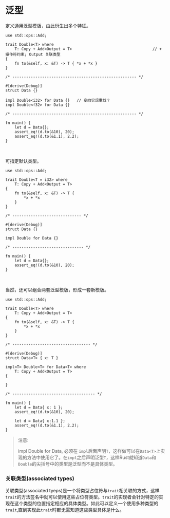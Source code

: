 # 泛型

定义通用泛型模版，由此衍生出多个特征。

```
use std::ops::Add;

trait Double<T> where 
	T: Copy + Add<Output = T>                                   // + 操作符约束; Output 关联类型
{
    fn to(&self, x: &T) -> T { *x + *x }
}

/* ------------------------------------------------------ */

#[derive(Debug)]
struct Data {}

impl Double<i32> for Data {}   // 变向实现重载？
impl Double<f32> for Data {}

/* ------------------------------------------------------ */

fn main() {
    let d = Data{};
    assert_eq!(d.to(&10), 20);
    assert_eq!(d.to(&1.1), 2.2);
}
```

&nbsp;

可指定默认类型。

```
use std::ops::Add;

trait Double<T = i32> where
    T: Copy + Add<Output = T>
{
    fn to(&self, x: &T) -> T {
        *x + *x
    }
}

/* ------------------------------ */

#[derive(Debug)]
struct Data {}

impl Double for Data {}

/* ------------------------------- */

fn main() {
    let d = Data{};
    assert_eq!(d.to(&10), 20);
}
```

&nbsp;

当然，还可以组合两套泛型模版，形成一套新模版。

```
use std::ops::Add;

trait Double<T> where
    T: Copy + Add<Output = T>
{
    fn to(&self, x: &T) -> T {
        *x + *x
    }
}

/* ---------------------------------- */

#[derive(Debug)]
struct Data<T> { x: T }

impl<T> Double<T> for Data<T> where
    T: Copy + Add<Output = T>
{

}

/* ------------------------------------ */

fn main() {
    let d = Data{ x: 1 };
    assert_eq!(d.to(&10), 20);

    let d = Data{ x:1.1 };
    assert_eq!(d.to(&1.1), 2.2);
}
```

> 注意:
>
> impl<T> Double<T> for Data<T>, 必须在 `impl`后面声明`T`，这样做可以在`Data<T>`上实现的方法中使用它了。在`impl`之后声明泛型`T`，这样Rust就知道`Data`和`Double`的尖括号中的类型是泛型而不是具体类型。

### 关联类型(associated types)

关联类型(associated tyeps)是一个将类型占位符与`trait`相关联的方式，这样`trait`的方法签名中就可以使用这些占位符类型。`trait`的实现者会针对特定的实现在这个类型的位置指定相应的具体类型。如此可以定义一个使用多种类型的`trait`,直到实现此`trait`时都无需知道这些类型具体是什么。
